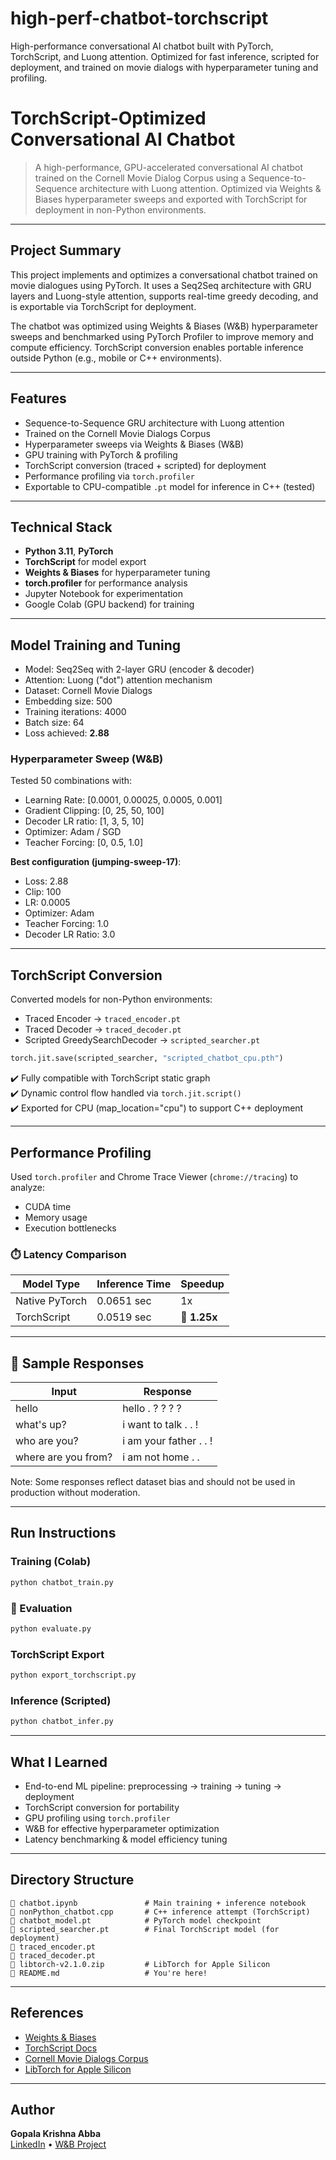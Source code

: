 # high-perf-chatbot-torchscript
High-performance conversational AI chatbot built with PyTorch, TorchScript, and Luong attention. Optimized for fast inference, scripted for deployment, and trained on movie dialogs with hyperparameter tuning and profiling.

# TorchScript-Optimized Conversational AI Chatbot

> A high-performance, GPU-accelerated conversational AI chatbot trained on the Cornell Movie Dialog Corpus using a Sequence-to-Sequence architecture with Luong attention. Optimized via Weights & Biases hyperparameter sweeps and exported with TorchScript for deployment in non-Python environments.

---

## Project Summary

This project implements and optimizes a conversational chatbot trained on movie dialogues using PyTorch. It uses a Seq2Seq architecture with GRU layers and Luong-style attention, supports real-time greedy decoding, and is exportable via TorchScript for deployment.

The chatbot was optimized using Weights & Biases (W&B) hyperparameter sweeps and benchmarked using PyTorch Profiler to improve memory and compute efficiency. TorchScript conversion enables portable inference outside Python (e.g., mobile or C++ environments).

---

## Features

- Sequence-to-Sequence GRU architecture with Luong attention
- Trained on the Cornell Movie Dialogs Corpus
- Hyperparameter sweeps via Weights & Biases (W&B)
- GPU training with PyTorch & profiling
- TorchScript conversion (traced + scripted) for deployment
- Performance profiling via `torch.profiler`
- Exportable to CPU-compatible `.pt` model for inference in C++ (tested)

---

## Technical Stack

- **Python 3.11**, **PyTorch**
- **TorchScript** for model export
- **Weights & Biases** for hyperparameter tuning
- **torch.profiler** for performance analysis
- Jupyter Notebook for experimentation
- Google Colab (GPU backend) for training

---

## Model Training and Tuning

- Model: Seq2Seq with 2-layer GRU (encoder & decoder)
- Attention: Luong ("dot") attention mechanism
- Dataset: Cornell Movie Dialogs
- Embedding size: 500  
- Training iterations: 4000  
- Batch size: 64  
- Loss achieved: **2.88**

### Hyperparameter Sweep (W&B)

Tested 50 combinations with:
- Learning Rate: [0.0001, 0.00025, 0.0005, 0.001]
- Gradient Clipping: [0, 25, 50, 100]
- Decoder LR ratio: [1, 3, 5, 10]
- Optimizer: Adam / SGD
- Teacher Forcing: [0, 0.5, 1.0]

**Best configuration (jumping-sweep-17)**:
- Loss: 2.88  
- Clip: 100  
- LR: 0.0005  
- Optimizer: Adam  
- Teacher Forcing: 1.0  
- Decoder LR Ratio: 3.0

---

## TorchScript Conversion

Converted models for non-Python environments:
- Traced Encoder → `traced_encoder.pt`
- Traced Decoder → `traced_decoder.pt`
- Scripted GreedySearchDecoder → `scripted_searcher.pt`

```python
torch.jit.save(scripted_searcher, "scripted_chatbot_cpu.pth")
```

✔️ Fully compatible with TorchScript static graph  
✔️ Dynamic control flow handled via `torch.jit.script()`  
✔️ Exported for CPU (map_location="cpu") to support C++ deployment

---

## Performance Profiling

Used `torch.profiler` and Chrome Trace Viewer (`chrome://tracing`) to analyze:
- CUDA time
- Memory usage
- Execution bottlenecks

### ⏱️ Latency Comparison

| Model Type       | Inference Time | Speedup |
|------------------|----------------|---------|
| Native PyTorch   | 0.0651 sec     | 1x      |
| TorchScript      | 0.0519 sec     | 🚀 **1.25x** |

---

## 💬 Sample Responses

| Input             | Response                    |
|------------------|-----------------------------|
| hello            | hello . ? ? ? ?             |
| what's up?       | i want to talk . . !        |
| who are you?     | i am your father . . !      |
| where are you from? | i am not home . .        |

Note: Some responses reflect dataset bias and should not be used in production without moderation.

---

## Run Instructions

### Training (Colab)

```bash
python chatbot_train.py
```

### 🔬 Evaluation

```bash
python evaluate.py
```

### TorchScript Export

```bash
python export_torchscript.py
```

### Inference (Scripted)

```bash
python chatbot_infer.py
```

---

## What I Learned

- End-to-end ML pipeline: preprocessing → training → tuning → deployment  
- TorchScript conversion for portability  
- GPU profiling using `torch.profiler`  
- W&B for effective hyperparameter optimization  
- Latency benchmarking & model efficiency tuning

---

## Directory Structure

```
📂 chatbot.ipynb               # Main training + inference notebook
📂 nonPython_chatbot.cpp       # C++ inference attempt (TorchScript)
📂 chatbot_model.pt            # PyTorch model checkpoint
📂 scripted_searcher.pt        # Final TorchScript model (for deployment)
📂 traced_encoder.pt
📂 traced_decoder.pt
📂 libtorch-v2.1.0.zip         # LibTorch for Apple Silicon
📂 README.md                   # You're here!
```

---

## References

- [Weights & Biases](https://wandb.ai/)
- [TorchScript Docs](https://pytorch.org/docs/stable/jit.html)
- [Cornell Movie Dialogs Corpus](https://www.cs.cornell.edu/~cristian/Cornell_Movie-Dialogs_Corpus.html)
- [LibTorch for Apple Silicon](https://github.com/mlverse/libtorch-mac-m1)

---

## Author

**Gopala Krishna Abba**  
[LinkedIn](https://linkedin.com/) • [W&B Project](https://wandb.ai/ga2664-new-york-university/chatbot)
